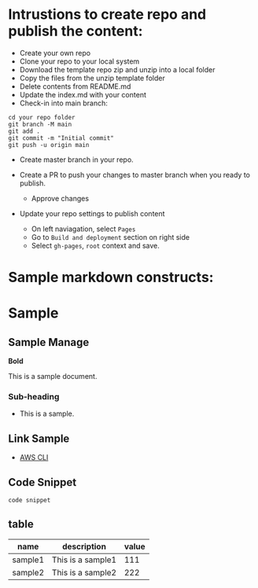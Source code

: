 # Intrustions to create repo and publish the content:
- Create your own repo
- Clone your repo to your local system
- Download the template repo zip and unzip into a local folder
- Copy the files from the unzip template folder
- Delete contents from README.md
- Update the index.md with your content
- Check-in into main branch:

```
cd your repo folder
git branch -M main
git add .
git commit -m "Initial commit"
git push -u origin main

```
- Create master branch in your repo.
- Create a PR to push your changes to master branch when you ready to publish.
	- Approve changes

- Update your repo settings to publish content
	- On left naviagation, select `Pages` 
	- Go to `Build and deployment` section on right side
	- Select `gh-pages`, `root` context and save.

# Sample markdown constructs:

# Sample

## Sample Manage
**Bold**

This is a sample document.

### Sub-heading
- This is a sample.


## Link Sample
- [AWS CLI](https://docs.aws.amazon.com/cli/latest/userguide/getting-started-install.html)


## Code Snippet
```
code snippet

```

## table
|name|description|value|
|----|-----|-----|
|sample1|This is a sample1|111|
|sample2|This is a sample2|222|

